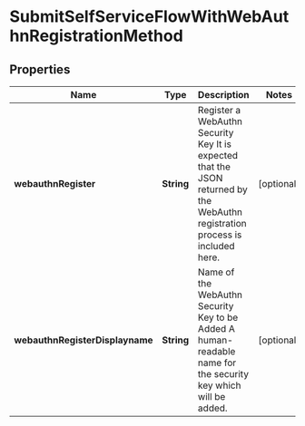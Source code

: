 

# SubmitSelfServiceFlowWithWebAuthnRegistrationMethod


## Properties

Name | Type | Description | Notes
------------ | ------------- | ------------- | -------------
**webauthnRegister** | **String** | Register a WebAuthn Security Key  It is expected that the JSON returned by the WebAuthn registration process is included here. |  [optional]
**webauthnRegisterDisplayname** | **String** | Name of the WebAuthn Security Key to be Added  A human-readable name for the security key which will be added. |  [optional]



